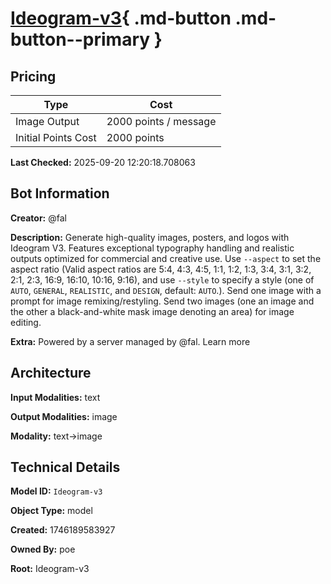 # [Ideogram-v3](https://poe.com/Ideogram-v3){ .md-button .md-button--primary }

## Pricing

| Type | Cost |
|------|------|
| Image Output | 2000 points / message |
| Initial Points Cost | 2000 points |

**Last Checked:** 2025-09-20 12:20:18.708063


## Bot Information

**Creator:** @fal

**Description:** Generate high-quality images, posters, and logos with Ideogram V3. Features exceptional typography handling and realistic outputs optimized for commercial and creative use. Use `--aspect` to set the aspect ratio (Valid aspect ratios are 5:4, 4:3, 4:5, 1:1, 1:2, 1:3, 3:4, 3:1, 3:2, 2:1, 2:3, 16:9, 16:10, 10:16, 9:16), and use `--style`  to specify a style (one of `AUTO`, `GENERAL`, `REALISTIC`, and `DESIGN`, default: `AUTO`.). Send one image with a prompt for image remixing/restyling. Send two images (one an image and the other a black-and-white mask image denoting an area) for image editing.

**Extra:** Powered by a server managed by @fal. Learn more


## Architecture

**Input Modalities:** text

**Output Modalities:** image

**Modality:** text->image


## Technical Details

**Model ID:** `Ideogram-v3`

**Object Type:** model

**Created:** 1746189583927

**Owned By:** poe

**Root:** Ideogram-v3
